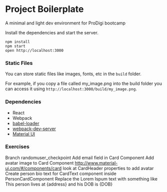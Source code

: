 Project Boilerplate
=====================

A minimal and light dev environment for ProDigi bootcamp


Install the dependencies and start the server.

```
npm install
npm start
open http://localhost:3000
```

### Static Files

You can store static files like images, fonts, etc in the `build` folder.

For example, if you copy a file called my_image.png into the build folder you can access it using `http://localhost:3000/build/my_image.png`.

### Dependencies

* React
* Webpack
* [babel-loader](https://github.com/babel/babel-loader)
* [webpack-dev-server](https://github.com/webpack/webpack-dev-server)
* [Material UI](material-ui.com)


### Exercises 

Branch randomuser_checkpoint
Add email field in Card Component
Add avatar image to Card Component
http://www.material-ui.com/#/components/card look at CardHeader properties to add avatar
Create person bio text for CardText component inside PersonCardComponent
Replace the Lorem Ispum text with something like This person lives at {address} and his DOB is {DOB}